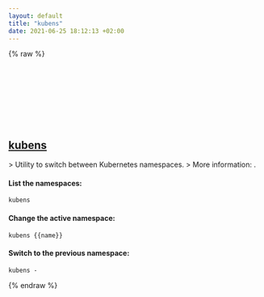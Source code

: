 ```yaml
---
layout: default
title: "kubens"
date: 2021-06-25 18:12:13 +02:00
---
```

{% raw %}
<h2 id="kubens">
  <a href="/en/common/kubens.html">kubens</a> <a href="#kubens"><svg class="icon">
    <use href="/assets/images/unicode_sprite.svg#link" />
  </svg></a>
</h2>
> Utility to switch between Kubernetes namespaces.
> More information: <https://github.com/ahmetb/kubectx>.

#### List the namespaces:
```shell
kubens
```
#### Change the active namespace:
```shell
kubens {{name}}
```
#### Switch to the previous namespace:
```shell
kubens -
```
{% endraw %}